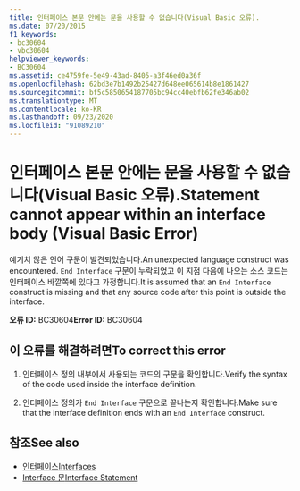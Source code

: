 ```yaml
---
title: 인터페이스 본문 안에는 문을 사용할 수 없습니다(Visual Basic 오류).
ms.date: 07/20/2015
f1_keywords:
- bc30604
- vbc30604
helpviewer_keywords:
- BC30604
ms.assetid: ce4759fe-5e49-43ad-8405-a3f46ed0a36f
ms.openlocfilehash: 62bd3e7b1492b25427d648ee065614b8e1861427
ms.sourcegitcommit: bf5c5850654187705bc94cc40ebfb62fe346ab02
ms.translationtype: MT
ms.contentlocale: ko-KR
ms.lasthandoff: 09/23/2020
ms.locfileid: "91089210"
---
```

# <a name="statement-cannot-appear-within-an-interface-body-visual-basic-error"></a><span data-ttu-id="cd770-102">인터페이스 본문 안에는 문을 사용할 수 없습니다(Visual Basic 오류).</span><span class="sxs-lookup"><span data-stu-id="cd770-102">Statement cannot appear within an interface body (Visual Basic Error)</span></span>

<span data-ttu-id="cd770-103">예기치 않은 언어 구문이 발견되었습니다.</span><span class="sxs-lookup"><span data-stu-id="cd770-103">An unexpected language construct was encountered.</span></span> <span data-ttu-id="cd770-104">`End Interface` 구문이 누락되었고 이 지점 다음에 나오는 소스 코드는 인터페이스 바깥쪽에 있다고 가정합니다.</span><span class="sxs-lookup"><span data-stu-id="cd770-104">It is assumed that an `End Interface` construct is missing and that any source code after this point is outside the interface.</span></span>  
  
 <span data-ttu-id="cd770-105">**오류 ID:** BC30604</span><span class="sxs-lookup"><span data-stu-id="cd770-105">**Error ID:** BC30604</span></span>  
  
## <a name="to-correct-this-error"></a><span data-ttu-id="cd770-106">이 오류를 해결하려면</span><span class="sxs-lookup"><span data-stu-id="cd770-106">To correct this error</span></span>  
  
1. <span data-ttu-id="cd770-107">인터페이스 정의 내부에서 사용되는 코드의 구문을 확인합니다.</span><span class="sxs-lookup"><span data-stu-id="cd770-107">Verify the syntax of the code used inside the interface definition.</span></span>  
  
2. <span data-ttu-id="cd770-108">인터페이스 정의가 `End Interface` 구문으로 끝나는지 확인합니다.</span><span class="sxs-lookup"><span data-stu-id="cd770-108">Make sure that the interface definition ends with an `End Interface` construct.</span></span>  
  
## <a name="see-also"></a><span data-ttu-id="cd770-109">참조</span><span class="sxs-lookup"><span data-stu-id="cd770-109">See also</span></span>

- [<span data-ttu-id="cd770-110">인터페이스</span><span class="sxs-lookup"><span data-stu-id="cd770-110">Interfaces</span></span>](../programming-guide/language-features/interfaces/index.md)
- [<span data-ttu-id="cd770-111">Interface 문</span><span class="sxs-lookup"><span data-stu-id="cd770-111">Interface Statement</span></span>](../language-reference/statements/interface-statement.md)
